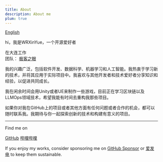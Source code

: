 ```yaml
---
title: About
description: About me
plum: true
---
```


[English](/about)

hi，我是WRXinYue，一个开源爱好者

在大连工作<br>
团队： [极客之眼](https://www.geekeyes.cn)

我的兴趣广泛，包括软件开发、数据科学、机器学习和人工智能。我热衷于学习新的技术，并将其应用于实际项目中。我喜欢与其他开发者和技术爱好者分享知识和经验，以促进共同成长。

我在闲余时间会用Unity或者UE来制作一些游戏，目前正在学习区块链以及LLMOps领域技术，希望我能有时间去重构我那些项目。

如果你对我在GitHub上的项目或者其他方面有任何问题或者合作的机会，都可以随时联系我。我期待与你一起探索创新的技术和构建有意义的项目。

<div flex-auto />

---

Find me on

<p flex="~ gap-3 wrap" class="mt--2!">
  <a href="https://github.com/WRXinYue" target="_blank"><span op75 i-simple-icons-github /> GitHub</a>
  <a href="https://space.bilibili.com/438788541" target="_blank"><span op75 i-simple-icons-bilibili /> 哔哩哔哩</a>
</p>

If you enjoy my works, consider sponsoring me on [<span i-carbon-favorite /> GitHub Sponsor](https://github.com/sponsors/WRXinYue) or [<span i-carbon-lightning /> 爱发电](https://afdian.net/a/wrxinyue) to keep them sustainable.

<CalCom link="wrxinyue/quick-chat" title="约个时间聊聊天" />
